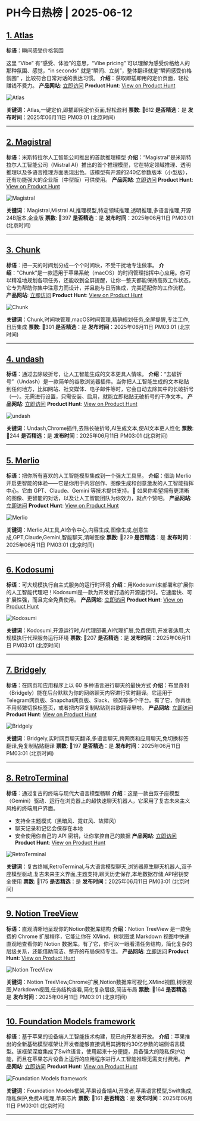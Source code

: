 # PH今日热榜 | 2025-06-12

## [1. Atlas](https://www.producthunt.com/posts/atlas-7?utm_campaign=producthunt-api&utm_medium=api-v2&utm_source=Application%3A+dev+%28ID%3A+189358%29)
**标语**：瞬间感受价格氛围

这里 “Vibe” 有“感受、体验”的意思，“Vibe pricing” 可以理解为感受价格给人的那种氛围、感觉，“in seconds” 就是“瞬间、立刻”，整体翻译就是“瞬间感受价格氛围” ，比较符合日常对话的表达习惯。
**介绍**：获取即插即用的定价页面，轻松赚钱不费力。
**产品网站**: [立即访问](https://www.producthunt.com/r/SBCIJAGGKCEQIN?utm_campaign=producthunt-api&utm_medium=api-v2&utm_source=Application%3A+dev+%28ID%3A+189358%29)
**Product Hunt**: [View on Product Hunt](https://www.producthunt.com/posts/atlas-7?utm_campaign=producthunt-api&utm_medium=api-v2&utm_source=Application%3A+dev+%28ID%3A+189358%29)

![Atlas](https://ph-files.imgix.net/0ef463ea-b944-4cbb-8ab4-eb35cf3af7cc.png?auto=format)

**关键词**：Atlas,一键定价,即插即用定价页面,轻松盈利
**票数**: 🔺612
**是否精选**：是
**发布时间**：2025年06月11日 PM03:01 (北京时间)

---

## [2. Magistral](https://www.producthunt.com/posts/magistral?utm_campaign=producthunt-api&utm_medium=api-v2&utm_source=Application%3A+dev+%28ID%3A+189358%29)
**标语**：米斯特拉尔人工智能公司推出的首款推理模型
**介绍**：“Magistral”是米斯特拉尔人工智能公司（Mistral AI）推出的首个推理模型，它在特定领域推理、透明推理以及多语言推理方面表现出色。该模型有开源的240亿参数版本（小型版），还有功能强大的企业版（中型版）可供使用。
**产品网站**: [立即访问](https://www.producthunt.com/r/JBBFVTTYKIKAQO?utm_campaign=producthunt-api&utm_medium=api-v2&utm_source=Application%3A+dev+%28ID%3A+189358%29)
**Product Hunt**: [View on Product Hunt](https://www.producthunt.com/posts/magistral?utm_campaign=producthunt-api&utm_medium=api-v2&utm_source=Application%3A+dev+%28ID%3A+189358%29)

![Magistral](https://ph-files.imgix.net/8ce23087-b39f-4487-bcec-e1cf37e4744f.jpeg?auto=format)

**关键词**：Magistral,Mistral AI,推理模型,特定领域推理,透明推理,多语言推理,开源24B版本,企业版
**票数**: 🔺397
**是否精选**：是
**发布时间**：2025年06月11日 PM03:01 (北京时间)

---

## [3. Chunk](https://www.producthunt.com/posts/chunk-3?utm_campaign=producthunt-api&utm_medium=api-v2&utm_source=Application%3A+dev+%28ID%3A+189358%29)
**标语**：把一天的时间划分成一个个时间块，不受干扰地专注做事。
**介绍**：“Chunk”是一款适用于苹果系统（macOS）的时间管理指挥中心应用。你可以精准地规划各项任务，还能收到全屏提醒，让你一整天都能保持高效工作状态。它专为帮助你集中注意力而设计，并且能与日历集成，完美适配你的工作流程。
**产品网站**: [立即访问](https://www.producthunt.com/r/DIZR4XS5O5MGCT?utm_campaign=producthunt-api&utm_medium=api-v2&utm_source=Application%3A+dev+%28ID%3A+189358%29)
**Product Hunt**: [View on Product Hunt](https://www.producthunt.com/posts/chunk-3?utm_campaign=producthunt-api&utm_medium=api-v2&utm_source=Application%3A+dev+%28ID%3A+189358%29)

![Chunk](https://ph-files.imgix.net/eceb14fc-bbf7-4d1a-8bca-ce1e5242dfcd.png?auto=format)

**关键词**：Chunk,时间块管理,macOS时间管理,精确规划任务,全屏提醒,专注工作,日历集成
**票数**: 🔺301
**是否精选**：是
**发布时间**：2025年06月11日 PM03:01 (北京时间)

---

## [4. undash](https://www.producthunt.com/posts/undash?utm_campaign=producthunt-api&utm_medium=api-v2&utm_source=Application%3A+dev+%28ID%3A+189358%29)
**标语**：通过去除破折号，让人工智能生成的文本更具人情味。
**介绍**：“去破折号”（Undash）是一款简单的谷歌浏览器插件。当你把人工智能生成的文本粘贴到任何地方，比如网站、社交媒体、电子邮件等时，它会自动去除其中的长破折号（—）。无需进行设置，只需安装、启用，就能立即粘贴无破折号的干净文本。
**产品网站**: [立即访问](https://www.producthunt.com/r/PPOUBQF2ER7U6D?utm_campaign=producthunt-api&utm_medium=api-v2&utm_source=Application%3A+dev+%28ID%3A+189358%29)
**Product Hunt**: [View on Product Hunt](https://www.producthunt.com/posts/undash?utm_campaign=producthunt-api&utm_medium=api-v2&utm_source=Application%3A+dev+%28ID%3A+189358%29)

![undash](https://ph-files.imgix.net/fd457899-1d55-4f11-815a-3e9f258a257f.png?auto=format)

**关键词**：Undash,Chrome插件,去除长破折号,AI生成文本,使AI文本更人性化
**票数**: 🔺244
**是否精选**：是
**发布时间**：2025年06月11日 PM03:01 (北京时间)

---

## [5. Merlio](https://www.producthunt.com/posts/merlio-2?utm_campaign=producthunt-api&utm_medium=api-v2&utm_source=Application%3A+dev+%28ID%3A+189358%29)
**标语**：把你所有喜欢的人工智能模型集成到一个强大工具里。
**介绍**：借助 Merlio 开启更智能的体验——它是你用于内容创作、图像生成和创意激发的人工智能指挥中心。它由 GPT、Claude、Gemini 等技术提供支持。🚀 如果你希望拥有更清晰的图像、更智能的对话，以及让人工智能团队为你效力，就点个赞吧。
**产品网站**: [立即访问](https://www.producthunt.com/r/IBWDA3I356VUXJ?utm_campaign=producthunt-api&utm_medium=api-v2&utm_source=Application%3A+dev+%28ID%3A+189358%29)
**Product Hunt**: [View on Product Hunt](https://www.producthunt.com/posts/merlio-2?utm_campaign=producthunt-api&utm_medium=api-v2&utm_source=Application%3A+dev+%28ID%3A+189358%29)

![Merlio](https://ph-files.imgix.net/f1d86996-141e-4e7c-b47e-f1fe2c9abaa8.png?auto=format)

**关键词**：Merlio,AI工具,AI命令中心,内容生成,图像生成,创意生成,GPT,Claude,Gemini,智能聊天,清晰图像
**票数**: 🔺229
**是否精选**：是
**发布时间**：2025年06月11日 PM03:01 (北京时间)

---

## [6. Kodosumi](https://www.producthunt.com/posts/kodosumi?utm_campaign=producthunt-api&utm_medium=api-v2&utm_source=Application%3A+dev+%28ID%3A+189358%29)
**标语**：可大规模执行自主式服务的运行时环境
**介绍**：用Kodosumi来部署和扩展你的人工智能代理吧！Kodosumi是一款为开发者打造的开源运行时。它速度快、可扩展性强，而且完全免费使用。
**产品网站**: [立即访问](https://www.producthunt.com/r/RZQNFKPDJQYL27?utm_campaign=producthunt-api&utm_medium=api-v2&utm_source=Application%3A+dev+%28ID%3A+189358%29)
**Product Hunt**: [View on Product Hunt](https://www.producthunt.com/posts/kodosumi?utm_campaign=producthunt-api&utm_medium=api-v2&utm_source=Application%3A+dev+%28ID%3A+189358%29)

![Kodosumi](https://ph-files.imgix.net/7591c902-998b-4de4-be74-f398d1efe19e.jpeg?auto=format)

**关键词**：Kodosumi,开源运行时,AI代理部署,AI代理扩展,免费使用,开发者适用,大规模执行代理服务运行环境
**票数**: 🔺207
**是否精选**：是
**发布时间**：2025年06月11日 PM03:01 (北京时间)

---

## [7. Bridgely](https://www.producthunt.com/posts/bridgely?utm_campaign=producthunt-api&utm_medium=api-v2&utm_source=Application%3A+dev+%28ID%3A+189358%29)
**标语**：在网页和应用程序上以 60 多种语言进行聊天的最快方式
**介绍**：布里奇利（Bridgely）能在后台默默为你的网络聊天内容进行实时翻译。它适用于Telegram网页版、Snapchat网页版、Slack、领英等多个平台。有了它，你再也不用频繁切换标签页，或者把内容复制粘贴到谷歌翻译里啦。
**产品网站**: [立即访问](https://www.producthunt.com/r/7PGEHBQSNY3H3Z?utm_campaign=producthunt-api&utm_medium=api-v2&utm_source=Application%3A+dev+%28ID%3A+189358%29)
**Product Hunt**: [View on Product Hunt](https://www.producthunt.com/posts/bridgely?utm_campaign=producthunt-api&utm_medium=api-v2&utm_source=Application%3A+dev+%28ID%3A+189358%29)

![Bridgely](https://ph-files.imgix.net/74dfe3e3-e7c4-4e4b-9b1e-f5561ad33d9c.png?auto=format)

**关键词**：Bridgely,实时网页聊天翻译,多语言聊天,跨网页和应用聊天,免切换标签翻译,免复制粘贴翻译
**票数**: 🔺197
**是否精选**：是
**发布时间**：2025年06月11日 PM03:01 (北京时间)

---

## [8. RetroTerminal](https://www.producthunt.com/posts/retroterminal?utm_campaign=producthunt-api&utm_medium=api-v2&utm_source=Application%3A+dev+%28ID%3A+189358%29)
**标语**：通过复古的终端与现代大语言模型畅聊
**介绍**：这是一款由双子座模型（Gemini）驱动、运行在浏览器上的超快速聊天机器人，它采用了复古未来主义风格的终端用户界面。
- 支持全主题模式（黑暗风、霓虹风、故障风）
- 聊天记录和记忆会保存在本地
- 安全使用你自己的 API 密钥，让你掌控自己的数据
**产品网站**: [立即访问](https://www.producthunt.com/r/NML4N37XBXOL6H?utm_campaign=producthunt-api&utm_medium=api-v2&utm_source=Application%3A+dev+%28ID%3A+189358%29)
**Product Hunt**: [View on Product Hunt](https://www.producthunt.com/posts/retroterminal?utm_campaign=producthunt-api&utm_medium=api-v2&utm_source=Application%3A+dev+%28ID%3A+189358%29)

![RetroTerminal](https://ph-files.imgix.net/7b862b89-7015-4cdd-8df5-b118edfaa184.png?auto=format)

**关键词**：复古终端,RetroTerminal,与大语言模型聊天,浏览器原生聊天机器人,双子座模型驱动,复古未来主义界面,主题支持,聊天历史保存,本地数据存储,API密钥安全使用
**票数**: 🔺175
**是否精选**：是
**发布时间**：2025年06月11日 PM03:01 (北京时间)

---

## [9. Notion TreeView](https://www.producthunt.com/posts/notion-treeview?utm_campaign=producthunt-api&utm_medium=api-v2&utm_source=Application%3A+dev+%28ID%3A+189358%29)
**标语**：直观清晰地呈现你的Notion数据库结构
**介绍**：Notion TreeView 是一款免费的 Chrome 扩展程序，它能让你在 XMind、树状图或 Markdown 视图中快速直观地查看你的 Notion 数据库。有了它，你可以一眼看清任务结构，简化复杂的层级关系，还能借助简洁、整齐的布局保持专注。
**产品网站**: [立即访问](https://www.producthunt.com/r/PJ5RKOUL2NZHGA?utm_campaign=producthunt-api&utm_medium=api-v2&utm_source=Application%3A+dev+%28ID%3A+189358%29)
**Product Hunt**: [View on Product Hunt](https://www.producthunt.com/posts/notion-treeview?utm_campaign=producthunt-api&utm_medium=api-v2&utm_source=Application%3A+dev+%28ID%3A+189358%29)

![Notion TreeView](https://ph-files.imgix.net/4e48bcd8-7025-4d9c-b230-02bc7ce13c96.png?auto=format)

**关键词**：Notion TreeView,Chrome扩展,Notion数据库可视化,XMind视图,树状视图,Markdown视图,任务结构查看,简化复杂层级,简洁布局
**票数**: 🔺164
**是否精选**：是
**发布时间**：2025年06月11日 PM03:01 (北京时间)

---

## [10. Foundation Models framework](https://www.producthunt.com/posts/foundation-models-framework?utm_campaign=producthunt-api&utm_medium=api-v2&utm_source=Application%3A+dev+%28ID%3A+189358%29)
**标语**：基于苹果的设备端人工智能技术构建，现已向开发者开放。
**介绍**：苹果推出的全新基础模型框架让开发者能够直接调用其拥有约30亿参数的端侧语言模型。该框架深度集成了Swift语言，使用起来十分便捷，具备强大的隐私保护功能，而且在苹果芯片设备上运行的应用程序进行人工智能推理无需支付费用。
**产品网站**: [立即访问](https://www.producthunt.com/r/CM5NLJPD2LOSBC?utm_campaign=producthunt-api&utm_medium=api-v2&utm_source=Application%3A+dev+%28ID%3A+189358%29)
**Product Hunt**: [View on Product Hunt](https://www.producthunt.com/posts/foundation-models-framework?utm_campaign=producthunt-api&utm_medium=api-v2&utm_source=Application%3A+dev+%28ID%3A+189358%29)

![Foundation Models framework](https://ph-files.imgix.net/95acaa56-e270-4097-8c49-71a0e87c57a3.png?auto=format)

**关键词**：Foundation Models框架,苹果设备端AI,开发者,苹果语言模型,Swift集成,隐私保护,免费AI推理,苹果芯片
**票数**: 🔺161
**是否精选**：是
**发布时间**：2025年06月11日 PM03:01 (北京时间)

---

